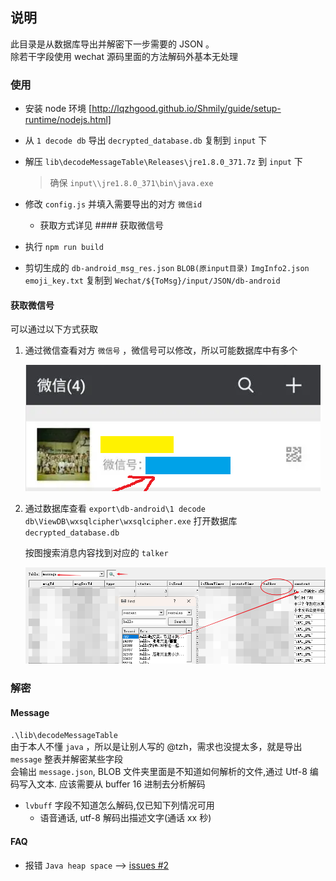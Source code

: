 ## 说明

此目录是从数据库导出并解密下一步需要的 JSON 。 <br />
除若干字段使用 wechat 源码里面的方法解码外基本无处理 <br />

### 使用

-   安装 node 环境 [http://lqzhgood.github.io/Shmily/guide/setup-runtime/nodejs.html]
-   从 `1 decode db` 导出 `decrypted_database.db` 复制到 `input` 下
-   解压 `lib\decodeMessageTable\Releases\jre1.8.0_371.7z` 到 `input` 下
    > 确保 `input\\jre1.8.0_371\bin\java.exe`
-   修改 `config.js` 并填入需要导出的对方 `微信id`

    -   获取方式详见 #### 获取微信号

-   执行 `npm run build`
-   剪切生成的 `db-android_msg_res.json` `BLOB(原input目录)` `ImgInfo2.json` `emoji_key.txt` 复制到 `Wechat/${ToMsg}/input/JSON/db-android`

#### 获取微信号

可以通过以下方式获取

1. 通过微信查看对方 `微信号` ，微信号可以修改，所以可能数据库中有多个

    ![weixin_name](./doc/screen/wexin_name.png)

2. 通过数据库查看
   `export\db-android\1 decode db\ViewDB\wxsqlcipher\wxsqlcipher.exe` 打开数据库 `decrypted_database.db`

    按图搜索消息内容找到对应的 `talker`

    ![talker](./doc/screen/talker.png)

### 解密

#### Message

`.\lib\decodeMessageTable` <br/>
由于本人不懂 `java` ，所以是让别人写的 @tzh，需求也没提太多，就是导出 `message` 整表并解密某些字段 <br/>
会输出 `message.json`, BLOB 文件夹里面是不知道如何解析的文件,通过 Utf-8 编码写入文本. 应该需要从 buffer 16 进制去分析解码 <br/>

-   `lvbuff` 字段不知道怎么解码,仅已知下列情况可用
    -   语音通话, utf-8 解码出描述文字(通话 xx 秒)

#### FAQ

-   报错 `Java heap space` --> [issues #2](https://github.com/lqzhgood/Shmily-Get-Wechat/issues/2)
